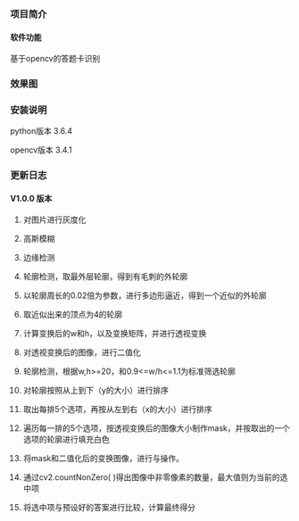 ### 项目简介

#### 软件功能

基于opencv的答题卡识别

### 效果图

### 安装说明

python版本 3.6.4

opencv版本 3.4.1

### 更新日志

#### V1.0.0 版本

1. 对图片进行灰度化

2. 高斯模糊

3. 边缘检测

4. 轮廓检测，取最外层轮廓，得到有毛刺的外轮廓

5. 以轮廓周长的0.02倍为参数，进行多边形逼近，得到一个近似的外轮廓

6. 取近似出来的顶点为4的轮廓

7. 计算变换后的w和h，以及变换矩阵，并进行透视变换

8. 对透视变换后的图像，进行二值化

9. 轮廓检测，根据w,h>=20，和0.9<=w/h<=1.1为标准筛选轮廓

10. 对轮廓按照从上到下（y的大小）进行排序

11. 取出每排5个选项，再按从左到右（x的大小）进行排序

12. 遍历每一排的5个选项，按透视变换后的图像大小制作mask，并按取出的一个选项的轮廓进行填充白色

13. 将mask和二值化后的变换图像，进行与操作。

14. 通过cv2.countNonZero( )得出图像中非零像素的数量，最大值则为当前的选中项

15. 将选中项与预设好的答案进行比较，计算最终得分
